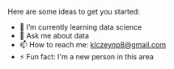 



Here are some ideas to get you started:

- 🌱 I’m currently learning data science
- 💬 Ask me about data
- 📫 How to reach me: klczeynp8@gmail.com
- ⚡ Fun fact: I'm a new person in this area
